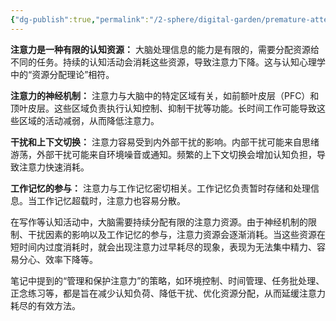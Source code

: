 ```yaml
---
{"dg-publish":true,"permalink":"/2-sphere/digital-garden/premature-attention-depletion/","title":"Premature Attention Depletion","created":"2025-04-17T19:19:00","updated":"2025-04-17T19:20:00"}
---
```



**注意力是一种有限的认知资源：** 大脑处理信息的能力是有限的，需要分配资源给不同的任务。持续的认知活动会消耗这些资源，导致注意力下降。这与认知心理学中的“资源分配理论”相符。

**注意力的神经机制：** 注意力与大脑中的特定区域有关，如前额叶皮层（PFC）和顶叶皮层。这些区域负责执行认知控制、抑制干扰等功能。长时间工作可能导致这些区域的活动减弱，从而降低注意力。

**干扰和上下文切换：** 注意力容易受到内外部干扰的影响。内部干扰可能来自思绪游荡，外部干扰可能来自环境噪音或通知。频繁的上下文切换会增加认知负担，导致注意力快速消耗。

**工作记忆的参与：** 注意力与工作记忆密切相关。工作记忆负责暂时存储和处理信息。当工作记忆超载时，注意力也容易分散。

在写作等认知活动中，大脑需要持续分配有限的注意力资源。由于神经机制的限制、干扰因素的影响以及工作记忆的参与，注意力资源会逐渐消耗。当这些资源在短时间内过度消耗时，就会出现注意力过早耗尽的现象，表现为无法集中精力、容易分心、效率下降等。

笔记中提到的“管理和保护注意力”的策略，如环境控制、时间管理、任务批处理、正念练习等，都是旨在减少认知负荷、降低干扰、优化资源分配，从而延缓注意力耗尽的有效方法。
